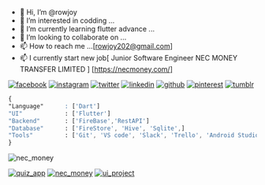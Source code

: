 - 👋 Hi, I’m @rowjoy
- 👀 I’m interested in codding ...
- 🌱 I’m currently learning flutter advance ...
- 💞️ I’m looking to collaborate on ...
- 📫 How to reach me ...[rowjoy202@gmail.com]
- 📫 I currently start new job[ Junior Software Engineer
NEC MONEY TRANSFER LIMITED ] [https://necmoney.com/]

  
<!-- display the social media buttons in your README -->
[![facebook](https://github.com/shikhar1020jais1/Git-Social/blob/master/Icons/Facebook.png (Facebook))][1]
[![instagram](https://github.com/shikhar1020jais1/Git-Social/blob/master/Icons/Instagram.png (Instagram))][2]
[![twitter](https://github.com/shikhar1020jais1/Git-Social/blob/master/Icons/Twitter.png (Twitter))][3]
[![linkedin](https://github.com/shikhar1020jais1/Git-Social/blob/master/Icons/LinkedIn.png (LinkedIn))][4]
[![github](https://github.com/shikhar1020jais1/Git-Social/blob/master/Icons/Github.png (Github))][5]
[![pinterest](https://github.com/shikhar1020jais1/Git-Social/blob/master/Icons/pinterest.png (Pinterest))][6]
[![tumblr](https://github.com/shikhar1020jais1/Git-Social/blob/master/Icons/tumblr.png (Tumblr))][7]



<!-- To Link your profile to the media buttons -->

[1]: https://www.facebook.com/rowjoy202/
[2]: https://www.instagram.com/username
[3]: https://www.twitter.com/SafaWordpress
[4]: https://www.linkedin.com/in/jamirul-islam-68454a1a2/
[5]: https://www.github.com/username
[6]: https://in.pinterest.com/username
[7]: https://username.tumblr.com

<!---
rowjoy/rowjoy is a ✨ special ✨ repository because its `README.md` (this file) appears on your GitHub profile.
You can click the Preview link to take a look at your changes.
--->

```css
{
"Language"      : ['Dart']
"UI"            : ['Flutter']
"Backend"       : ['FireBase','RestAPI']
"Database"      : ['FireStore', 'Hive', 'Sqlite',]
"Tools"         : ['Git', 'VS code', 'Slack', 'Trello', 'Android Studio', 'Adobe XD', 'Figma', 'Dart Dev Tool']
}
```

![nec_money](https://user-images.githubusercontent.com/69602585/180448734-3a5bc7ba-a5e1-4996-af87-1bd2c7097faa.png)


[![quiz_app](https://user-images.githubusercontent.com/69602585/180413021-65cb69e1-fe67-438b-a26d-61bb4bb5c908.jpg)](https://play.google.com/store/games)
[![nec_money](https://user-images.githubusercontent.com/69602585/180448734-3a5bc7ba-a5e1-4996-af87-1bd2c7097faa.png)](https://play.google.com/store/apps/details?id=com.nec.money)
[![ui_project](https://user-images.githubusercontent.com/69602585/180413866-e2e6e161-b585-4402-9566-f1a4309bbde6.png)](https://github.com/rowjoy/UI-project)
